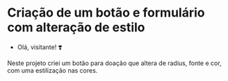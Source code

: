 # Criação de um botão e formulário com alteração de estilo

- Olá, visitante! :heavy_heart_exclamation:

 Neste projeto criei um botão para doação que altera de radius, fonte e cor, com uma estilização nas cores.
